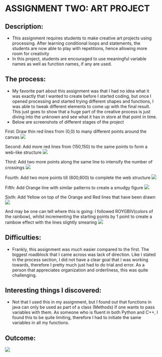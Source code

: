 # ASSIGNMENT TWO: ART PROJECT

## Description:
- This assignment requires students to make creative art projects using processing. After learning conditional loops and statements, the students are now able to play with repetitions, hence allowing more room for creativity
- In this project, students are encouraged to use meaningful variable names as well as function names, if any are used.

## The process:
- My favorite part about this assignment was that I had no idea what it was exactly that I wanted to create before I started coding, but once I opened processing and started trying different shapes and functions, I was able to tweak different elements to come up with the final result. This just goes to show that a huge part of the creative process is just diving into the unknown and see what it has in store at that point in time.
- Below are screenshots of different stages of the project

First: Draw thin red lines from (0,0) to many different points around the canvas
![](Media/neldas_art_1.PNG)

Second: Add more red lines from (150,150) to the same points to form a web-like structure
![](Media/neldas_art_2.PNG)

Third: Add two more points along the same line to intensify the number of crossings
![](Media/neldas_art_3.PNG)

Fourth: Add two more points till (600,600) to complete the web structure
![](Media/neldas_art_4.PNG)

Fifth: Add Orange line with similar patterns to create a smudgy figure
![](Media/neldas_art_5.PNG)

Sixth: Add Yellow on top of the Orange and Red lines that have been drawn
![](Media/neldas_art_6.PNG)

And may be one can tell where this is going: I followed ROYGBIV(colors of the rainbow), whilst incrementing the starting points by 1 point to create a rainbow effect with the lines slightly smearing
![](Media/neldas_art_7.PNG)
 


## Difficulties:
- Frankly, this assignment was much easier compared to the first. The biggest roadblock that I came across was lack of direction. Like I stated in the process section, I did not have a clear goal that I was working towards, therefore I pretty much just had to do trial and error. As a person that appreciates organization and orderliness, this was quite challenging.

## Interesting things I discovered:
- Not that I used this in my assignment, but I found out that functions in java can only be used as part of a class (Methods) if one wants to pass variables with them. As someone who is fluent in both Python and C++, I found this to be quite limiting, therefore I had to initiate the same variables in all my functions.

## Outcome:
![](Media/neldas_art_video.gif)
